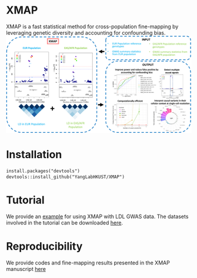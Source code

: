 # XMAP
XMAP is a fast statistical method for cross-population fine-mapping by leveraging genetic diversity and accounting for confounding bias.
![XMAP_overview](https://github.com/YangLabHKUST/XMAP/blob/main/results/flowchart.png)
# Installation
```
install.packages("devtools")
devtools::install_github("YangLabHKUST/XMAP")
```
# Tutorial
We provide an [example](https://github.com/YangLabHKUST/XMAP/blob/main/XMAP_example_LDL.ipynb) for using XMAP with LDL GWAS data. The datasets involved in the tutorial can be downloaded [here](https://hkustconnect-my.sharepoint.com/:f:/g/personal/mcaiad_connect_ust_hk/EhJHXBkK_DNBjLFbIPjMeaoBFlmFwlz0F_uXXU0kvIrVGg?e=sTEh8O).

# Reproducibility
We provide codes and fine-mapping results presented in the XMAP manuscript [here](https://github.com/YangLabHKUST/XMAP/tree/main/results)
